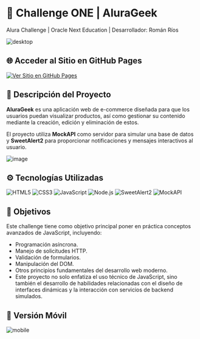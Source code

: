 # 🚀 Challenge ONE | AluraGeek

Alura Challenge | Oracle Next Education | Desarrollador: Román Ríos

![desktop](https://github.com/user-attachments/assets/881b74f1-0349-451a-9439-3a9662fdd910)


## 🌐 Acceder al Sitio en GitHub Pages

[![Ver Sitio en GitHub Pages](https://img.shields.io/badge/-Visitar_Sitio_Web-28a745?style=for-the-badge&logo=github&logoColor=white)](https://romanrios.github.io/oracle-next-education/challenge-alurageek/)



## 📄 Descripción del Proyecto
**AluraGeek** es una aplicación web de e-commerce diseñada para que los usuarios puedan visualizar productos, así como gestionar su contenido mediante la creación, edición y eliminación de estos.

El proyecto utiliza **MockAPI** como servidor para simular una base de datos y **SweetAlert2** para proporcionar notificaciones y mensajes interactivos al usuario.

![image](https://github.com/user-attachments/assets/354b4ea5-5d14-45f5-9e10-005a897ff985)




## ⚙ Tecnologías Utilizadas

![HTML5](https://img.shields.io/badge/-HTML5-E34F26?logo=html5&logoColor=white&style=flat)
![CSS3](https://img.shields.io/badge/-CSS3-1572B6?logo=css3&logoColor=white&style=flat)
![JavaScript](https://img.shields.io/badge/-JavaScript-F7DF1E?logo=javascript&logoColor=black&style=flat)
![Node.js](https://img.shields.io/badge/-Node.js-339933?logo=node.js&logoColor=white&style=flat)
![SweetAlert2](https://img.shields.io/badge/-SweetAlert2-7952B3?style=flat)
![MockAPI](https://img.shields.io/badge/-MockAPI-FF7139?style=flat) 


## 🎯 Objetivos

Este challenge tiene como objetivo principal poner en práctica conceptos avanzados de JavaScript, incluyendo:

- Programación asíncrona.
- Manejo de solicitudes HTTP.
- Validación de formularios.
- Manipulación del DOM.
- Otros principios fundamentales del desarrollo web moderno.
- Este proyecto no solo enfatiza el uso técnico de JavaScript, sino también el desarrollo de habilidades relacionadas con el diseño de interfaces dinámicas y la interacción con servicios de backend simulados.


## 📱 Versión Móvil

![mobile](https://github.com/user-attachments/assets/b0e8bb33-8ca6-4e20-bb8f-0501062ee0c2)


